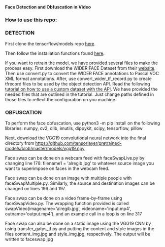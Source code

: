 
#### Face Detection and Obfuscation in Video

### How to use this repo:


### DETECTION
First clone the tensorflow/models repo [here](https://github.com/tensorflow/models).

Then follow the installation functions found [here](https://github.com/tensorflow/models/blob/master/research/object_detection/g3doc/installation.md).

If you want to retrain the model, we have provided several files to make the process easy. First download the WIDER FACE Dataset from their [website](http://mmlab.ie.cuhk.edu.hk/projects/WIDERFace/). Then use convert.py to convert the WIDER FACE annotations to Pascal VOC XML format annotations. After, use convert_wider_tf_record.py to create tfrecord files to be used by the object detection API. Read the following [tutorial on how to use a custom dataset with the API](https://github.com/tensorflow/models/blob/master/research/object_detection/g3doc/using_your_own_dataset.md). We have provided the needed files that are outlined in the tutorial. Just change paths defined in those files to reflect the configuration on you machine.


### OBFUSCATION
To perform the face obfuscation, use python3 -m pip install on the following libraries:
numpy, cv2, dlib, imutils, dippykit, scipy, tensorflow, pillow

Next, download the VGG19 convolutional neural network into the final directory from https://github.com/tensorlayer/pretrained-models/blob/master/models/vgg19.npy

Face swap can be done on a webcam feed with faceSwapLive.py by changing line 176: filename1 = 'alregib.jpg' to whatever source image you want to superimpose on faces in the webcam feed.

Face swap can be done on an image with multiple people with faceSwapMultiple.py. Similarly, the source and destination images can be changed on lines 196 and 197.

Face swap can be done on a video frame-by-frame using faceSwapVideo.py. The wrapping function provided is called swapVideo(imagename='alregib.jpg', videoname='input.mp4', outname='output.mp4’), and an example call in a loop is on line 317

Face swap can also be done on a static image using the VGG19 CNN by using transfer_gatys_tf.py and putting the content and style images in the files content_img.jpg and style_img.jpg, respectively. The output will be written to faceswap.jpg

